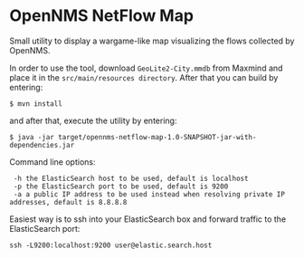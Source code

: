# OpenNMS NetFlow Map

Small utility to display a wargame-like map visualizing the flows collected by OpenNMS.

In order to use the tool, download `GeoLite2-City.mmdb` from Maxmind and place it in the `src/main/resources directory`. After that you can build by entering:

    $ mvn install

and after that, execute the utility by entering:

    $ java -jar target/opennms-netflow-map-1.0-SNAPSHOT-jar-with-dependencies.jar 

Command line options:

     -h the ElasticSearch host to be used, default is localhost
     -p the ElasticSearch port to be used, default is 9200
     -a a public IP address to be used instead when resolving private IP addresses, default is 8.8.8.8

Easiest way is to ssh into your ElasticSearch box and forward traffic to the ElasticSearch port:

    ssh -L9200:localhost:9200 user@elastic.search.host